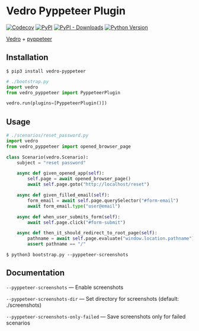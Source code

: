 # Vedro Pyppeteer Plugin

[![Codecov](https://img.shields.io/codecov/c/github/nikitanovosibirsk/vedro-pyppeteer/master.svg?style=flat-square)](https://codecov.io/gh/nikitanovosibirsk/vedro-pyppeteer)
[![PyPI](https://img.shields.io/pypi/v/vedro-pyppeteer.svg?style=flat-square)](https://pypi.python.org/pypi/vedro-pyppeteer/)
[![PyPI - Downloads](https://img.shields.io/pypi/dm/vedro-pyppeteer?style=flat-square)](https://pypi.python.org/pypi/vedro-pyppeteer/)
[![Python Version](https://img.shields.io/pypi/pyversions/vedro-pyppeteer.svg?style=flat-square)](https://pypi.python.org/pypi/vedro-pyppeteer/)

[Vedro](https://github.com/nikitanovosibirsk/vedro) + [pyppeteer](https://github.com/pyppeteer/pyppeteer)

## Installation

```shell
$ pip3 install vedro-pyppeteer
```

```python
# ./bootstrap.py
import vedro
from vedro_pyppeteer import PyppeteerPlugin

vedro.run(plugins=[PyppeteerPlugin()])
```


## Usage

```python
# ./scenarios/reset_password.py
import vedro
from vedro_pyppeteer import opened_browser_page

class Scenario(vedro.Scenario):
    subject = "reset password"

    async def given_opened_app(self):
        self.page = await opened_browser_page()
        await self.page.goto("http://localhost/reset")

    async def given_filled_email(self):
        form_email = await self.page.querySelector("#form-email")
        await form_email.type("user@email")

    async def when_user_submits_form(self):
        await self.page.click("#form-submit")

    async def then_it_should_redirect_to_root_page(self):
        pathname = await self.page.evaluate("window.location.pathname")
        assert pathname == "/"
```

```shell
$ python3 bootstrap.py --pyppeteer-screenshots
```

## Documentation

`--pyppeteer-screenshots` — Enable screenshots

`--pyppeteer-screenshots-dir` — Set directory for screenshots (default: ./screenshots)

`--pyppeteer-screenshots-only-failed` — Save screenshots only for failed scenarios
